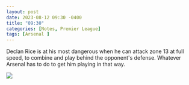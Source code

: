 ```yaml
---
layout: post
date: 2023-08-12 09:30 -0400
title: "09:30"
categories: [Notes, Premier League]
tags: [Arsenal ]
---
```


Declan Rice is at his most dangerous when he can attack zone 13 at full speed, to combine and play behind the opponent's defense. Whatever Arsenal has to do to get him playing in that way.

![](https://i.imgur.com/Vpblucn.jpg)


